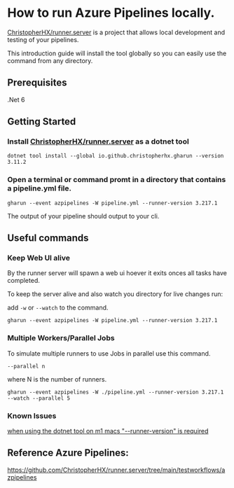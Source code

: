 # How to run Azure Pipelines locally.

[ChristopherHX/runner.server](https://github.com/ChristopherHX/runner.server) is a project that allows local development and testing of your pipelines.

This introduction guide will install the tool globally so you can easily use the command from any directory. 

## Prerequisites

.Net 6


## Getting Started

### Install [ChristopherHX/runner.server](https://github.com/ChristopherHX/runner.server) as a dotnet tool

`dotnet tool install --global io.github.christopherhx.gharun --version 3.11.2`

### Open a terminal or command promt in a directory that contains a  pipeline.yml file.

`gharun --event azpipelines -W pipeline.yml --runner-version 3.217.1`

The output of your pipeline should output to your cli. 

## Useful commands

### Keep Web UI alive

By the runner server will spawn a web ui hoever it exits onces all tasks have completed. 

To keep the server alive and also watch you directory for live changes run:

add `-w` or `--watch` to the command. 

`gharun --event azpipelines -W pipeline.yml --runner-version 3.217.1`

### Multiple Workers/Parallel Jobs

To simulate multiple runners to use Jobs in parallel use this command.

`--parallel n`

where N is the number of runners. 

`gharun --event azpipelines -W ./pipeline.yml --runner-version 3.217.1 --watch --parallel 5`

### Known Issues
 
[when using the dotnet tool on m1 macs "--runner-version" is required](https://github.com/ChristopherHX/runner.server/issues/162)

## Reference Azure Pipelines:

https://github.com/ChristopherHX/runner.server/tree/main/testworkflows/azpipelines

